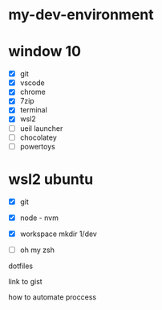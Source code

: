 # my-dev-environment

# window 10

- [x] git
- [x] vscode
- [x] chrome
- [x] 7zip
- [x] terminal
- [x] wsl2
- [ ] ueil launcher
- [ ] chocolatey
- [ ] powertoys

# wsl2 ubuntu
- [x] git
- [x] node - nvm
- [x] workspace mkdir 1/dev
- [ ] oh my zsh


dotfiles

link to gist

how to automate proccess
